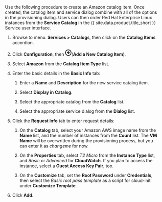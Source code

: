 Use the following procedure to create an Amazon catalog item. Once
created, the catalog item and service dialog combine with all of the
options in the provisioning dialog. Users can then order Red Hat
Enterprise Linux instances from the **Service Catalog** in the
{{ site.data.product.title_short }} Service user interface.

1. Browse to menu: **Services > Catalogs**, then click on the **Catalog Items** accordion.

2.  Click **Configuration**, then
    ![1862](../images/1862.png)(**Add a New Catalog Item**).

3.  Select **Amazon** from the **Catalog Item Type** list.

4.  Enter the basic details in the **Basic Info** tab:

    1.  Enter a **Name** and **Description** for the new service catalog
        item.

    2.  Select **Display in Catalog**.

    3.  Select the appropriate catalog from the **Catalog** list.

    4.  Select the appropriate service dialog from the **Dialog** list.

5.  Click the **Request Info** tab to enter request details:

    1.  On the **Catalog** tab, select your Amazon AWS image name from
        the **Name** list, and the number of instances from the
        **Count** list. The **VM Name** will be overwritten during the
        provisioning process, but you can enter it as *changeme* for
        now.

    2.  On the **Properties** tab, select *T2 Micro* from the **Instance
        Type** list, and *Basic* or *Advanced* for **CloudWatch**. If
        you plan to access the instance, select a **Guest Access Key
        Pair**, too.

    3.  On the **Customize** tab, set the **Root Password** under
        **Credentials**, then select the *Basic root pass template* as a
        script for cloud-init under **Customize Template**.

6.  Click **Add**.
